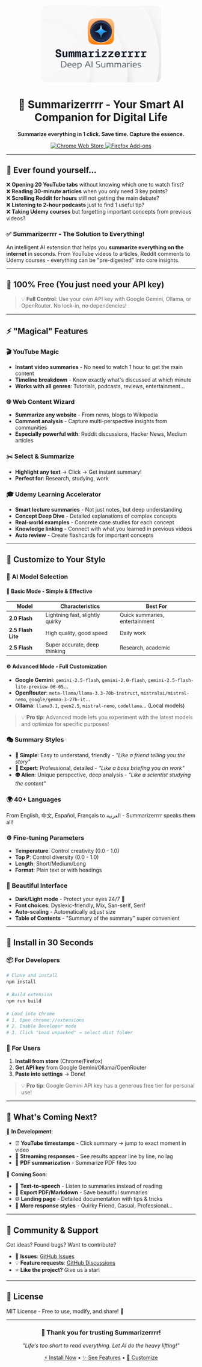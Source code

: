 <div align="center">
  <img width="320px" src="public/Sumarizzerrrr.png" alt="Summarizerrrr"/>
  <h1>🎯 Summarizerrrr - Your Smart AI Companion for Digital Life</h1>
  <p><strong>Summarize everything in 1 click. Save time. Capture the essence.</strong></p>
  
  <p>
    <a href="https://chromewebstore.google.com/detail/summarizerrrr/ahfjndakflcegianjdojpldllodpkkpc">
      <img src="https://img.shields.io/badge/Chrome-Install%20Now-4285F4?style=for-the-badge&logo=googlechrome&logoColor=white" alt="Chrome Web Store"/>
    </a>
    <a href="https://addons.mozilla.org/en-CA/firefox/addon/summarizerrrr/">
      <img src="https://img.shields.io/badge/Firefox-Install%20Now-FF7139?style=for-the-badge&logo=firefoxbrowser&logoColor=white" alt="Firefox Add-ons"/>
    </a>
  </p>
</div>

---

## 🤔 Ever found yourself...

❌ **Opening 20 YouTube tabs** without knowing which one to watch first?  
❌ **Reading 30-minute articles** when you only need 3 key points?  
❌ **Scrolling Reddit for hours** still not getting the main debate?  
❌ **Listening to 2-hour podcasts** just to find 1 useful tip?  
❌ **Taking Udemy courses** but forgetting important concepts from previous videos?

### ✅ **Summarizerrrr** - The Solution to Everything!

An intelligent AI extension that helps you **summarize everything on the internet** in seconds. From YouTube videos to articles, Reddit comments to Udemy courses - everything can be "pre-digested" into core insights.

---

## 🎁 **100% Free** (You just need your API key)

> 💡 **Full Control**: Use your own API key with Google Gemini, Ollama, or OpenRouter. No lock-in, no dependencies!

---

## ⚡ **"Magical" Features**

### 🎬 **YouTube Magic**

- **Instant video summaries** - No need to watch 1 hour to get the main content
- **Timeline breakdown** - Know exactly what's discussed at which minute
- **Works with all genres**: Tutorials, podcasts, reviews, entertainment...

### 🌐 **Web Content Wizard**

- **Summarize any website** - From news, blogs to Wikipedia
- **Comment analysis** - Capture multi-perspective insights from communities
- **Especially powerful with**: Reddit discussions, Hacker News, Medium articles

### ✂️ **Select & Summarize**

- **Highlight any text** → Click → Get instant summary!
- **Perfect for**: Research, studying, work

### 🎓 **Udemy Learning Accelerator**

- **Smart lecture summaries** - Not just notes, but deep understanding
- **Concept Deep Dive** - Detailed explanations of complex concepts
- **Real-world examples** - Concrete case studies for each concept
- **Knowledge linking** - Connect with what you learned in previous videos
- **Auto review** - Create flashcards for important concepts

---

## 🎨 **Customize to Your Style**

### 🤖 **AI Model Selection**

#### 🎯 **Basic Mode** - Simple & Effective

| Model              | Characteristics                 | Best For                       |
| ------------------ | ------------------------------- | ------------------------------ |
| **2.0 Flash**      | Lightning fast, slightly quirky | Quick summaries, entertainment |
| **2.5 Flash Lite** | High quality, good speed        | Daily work                     |
| **2.5 Flash**      | Super accurate, deep thinking   | Research, academic             |

#### ⚙️ **Advanced Mode** - Full Customization

- **Google Gemini**: `gemini-2.5-flash`, `gemini-2.0-flash`, `gemini-2.5-flash-lite-preview-06-05`...
- **OpenRouter**: `meta-llama/llama-3.3-70b-instruct`, `mistralai/mistral-nemo`, `google/gemma-3-27b-it`...
- **Ollama**: `llama3.1`, `qwen2.5`, `mistral-nemo`, `codellama`... (Local models)

> 💡 **Pro tip**: Advanced mode lets you experiment with the latest models and optimize for specific purposes!

### 🎭 **Summary Styles**

- **📝 Simple**: Easy to understand, friendly - _"Like a friend telling you the story"_
- **🧠 Expert**: Professional, detailed - _"Like a boss briefing you on work"_
- **👽 Alien**: Unique perspective, deep analysis - _"Like a scientist studying the content"_

### 🌍 **40+ Languages**

From English, 中文, Español, Français to العربية - Summarizerrrr speaks them all!

### ⚙️ **Fine-tuning Parameters**

- **Temperature**: Control creativity (0.0 - 1.0)
- **Top P**: Control diversity (0.0 - 1.0)
- **Length**: Short/Medium/Long
- **Format**: Plain text or with headings

### 🎨 **Beautiful Interface**

- **Dark/Light mode** - Protect your eyes 24/7 🌙
- **Font choices**: Dyslexic-friendly, Mix, San-serif, Serif
- **Auto-scaling** - Automatically adjust size
- **Table of Contents** - "Summary of the summary" super convenient

---

## 🚀 **Install in 30 Seconds**

### 📦 **For Developers**

```bash
# Clone and install
npm install

# Build extension
npm run build

# Load into Chrome
# 1. Open chrome://extensions
# 2. Enable Developer mode
# 3. Click "Load unpacked" → select dist folder
```

### 👤 **For Users**

1. **Install from store** (Chrome/Firefox)
2. **Get API key** from Google Gemini/Ollama/OpenRouter
3. **Paste into settings** → Done!

> 💡 **Pro tip**: Google Gemini API key has a generous free tier for personal use!

---

## 🔮 **What's Coming Next?**

🎯 **In Development**:

- ⏰ **YouTube timestamps** - Click summary → jump to exact moment in video
- 🌊 **Streaming responses** - See results appear line by line, no lag
- 📄 **PDF summarization** - Summarize PDF files too

🚀 **Coming Soon**:

- 🎤 **Text-to-speech** - Listen to summaries instead of reading
- 💾 **Export PDF/Markdown** - Save beautiful summaries
- 🌐 **Landing page** - Detailed documentation with tips & tricks
- 🎨 **More response styles** - Quirky Friend, Casual, Professional...

---

## 💬 **Community & Support**

Got ideas? Found bugs? Want to contribute?

- 🐛 **Issues**: [GitHub Issues](link-to-issues)
- 💡 **Feature requests**: [GitHub Discussions](link-to-discussions)
- ⭐ **Like the project?** Give us a star!

---

## 📄 **License**

MIT License - Free to use, modify, and share! 🎉

---

<div align="center">
  <h3>🙏 Thank you for trusting Summarizerrrr!</h3>
  <p><em>"Life's too short to read everything. Let AI do the heavy lifting!"</em></p>
  
  <p>
    <a href="#install-in-30-seconds">⚡ Install Now</a> • 
    <a href="#magical-features">✨ See Features</a> • 
    <a href="#customize-to-your-style">🎨 Customize</a>
  </p>
</div>
